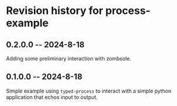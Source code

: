 # Revision history for process-example

## 0.2.0.0 -- 2024-8-18

Adding some preliminary interaction with zombsole.

## 0.1.0.0 -- 2024-8-18

Simple example using `typed-process` to interact with a simple python application that echos input to output.

